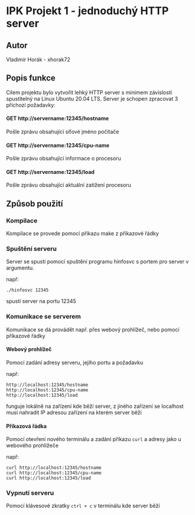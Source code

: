 # IPK Projekt 1 - jednoduchý HTTP server

## Autor

Vladimír Horák - xhorak72

## Popis funkce

Cílem projektu bylo vytvořit lehký HTTP server s minimem závislostí spustitelný na Linux Ubuntu 20.04 LTS.
Server je schopen zpracovat 3 příchozí požadavky:

#### GET http://servername:12345/hostname

Pošle zprávu obsahující síťové jméno počítače

#### GET http://servername:12345/cpu-name

Pošle zprávu obsahující informace o procesoru

#### GET http://servername:12345/load

Pošle zprávu obsahující aktuální zatížení procesoru

## Způsob použití

### Kompilace

Kompilace se provede pomocí příkazu make z příkazové řádky

### Spuštění serveru

Server se spustí pomocí spuštění programu hinfosvc s portem pro server v argumentu.

např:
```
./hinfosvc 12345
```
spustí server na portu 12345

### Komunikace se serverem

Komunikace se dá provádět např. přes webový prohlížeč, nebo pomocí příkazové řádky

#### Webový prohlížeč

Pomocí zadání adresy serveru, jejího portu a požadavku

např:
```
http://localhost:12345/hostname
http://localhost:12345/cpu-name
http://localhost:12345/load
```
funguje lokálně na zařízení kde běží server, z jiného zařízení se localhost musí nahradit IP adresou zařízení na kterém server běží

#### Příkazová řádka

Pomocí otevření nového terminálu a zadání příkazu `curl` a adresy jako u webového prohlížeče

např:
```
curl http://localhost:12345/hostname
curl http://localhost:12345/cpu-name
curl http://localhost:12345/load
```

### Vypnutí serveru

Pomocí klávesové zkratky `ctrl + c` v terminálu kde server běží
